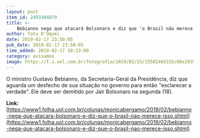 ```yaml
---
layout: post
item_id: 2493304879
title: >-
    Bebianno nega que atacará Bolsonaro e diz que 'o Brasil não merece isso'
author: Tatu D'Oquei
date: 2019-02-17 23:50:05
pub_date: 2019-02-17 23:50:05
time_added: 2019-02-17 10:23:00
category: avisamos
image: https://f.i.uol.com.br/fotografia/2019/02/15/15502465315c66e283598cf_1550246531_3x2_rt.jpg
---
```


O ministro Gustavo Bebianno, da Secretaria-Geral da Presidência, diz que aguarda um desfecho de sua situação no governo para então "esclarecer a verdade". Ele deve ser demitido por Jair Bolsonaro na segunda (18).

**Link:** [https://www1.folha.uol.com.br/colunas/monicabergamo/2019/02/bebianno-nega-que-atacara-bolsonaro-e-diz-que-o-brasil-nao-merece-isso.shtml](https://www1.folha.uol.com.br/colunas/monicabergamo/2019/02/bebianno-nega-que-atacara-bolsonaro-e-diz-que-o-brasil-nao-merece-isso.shtml)

